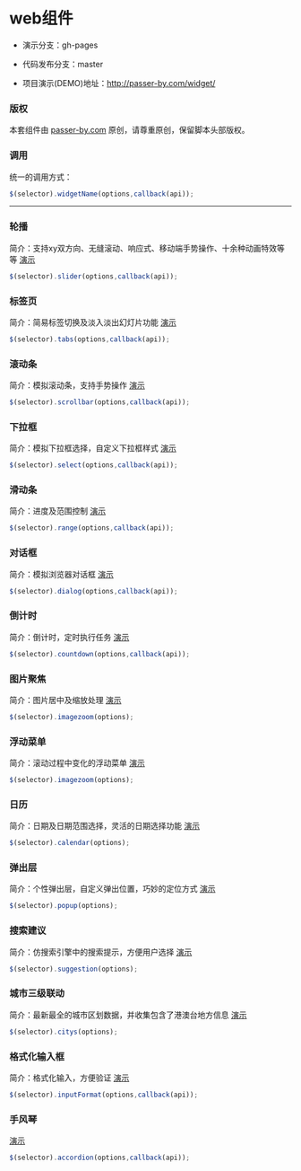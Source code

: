 # web组件

- 演示分支：gh-pages

- 代码发布分支：master

- 项目演示(DEMO)地址：http://passer-by.com/widget/

### 版权
本套组件由 [passer-by.com](http://passer-by.com/) 原创，请尊重原创，保留脚本头部版权。

### 调用
统一的调用方式：
```javascript
$(selector).widgetName(options,callback(api));
```
---

### 轮播
简介：支持xy双方向、无缝滚动、响应式、移动端手势操作、十余种动画特效等等
[演示](http://passer-by.com/widget/jquery-slider/)
```javascript
$(selector).slider(options,callback(api));
```

### 标签页
简介：简易标签切换及淡入淡出幻灯片功能
[演示](http://passer-by.com/widget/jquery-tabs/)
```javascript
$(selector).tabs(options,callback(api));
```

### 滚动条
简介：模拟滚动条，支持手势操作
[演示](http://passer-by.com/widget/jquery-scrollbar/)
```javascript
$(selector).scrollbar(options,callback(api));
```

### 下拉框
简介：模拟下拉框选择，自定义下拉框样式
[演示](http://passer-by.com/widget/jquery-select/)
```javascript
$(selector).select(options,callback(api));
```

### 滑动条
简介：进度及范围控制
[演示](http://passer-by.com/widget/jquery-range/)
```javascript
$(selector).range(options,callback(api));
```

### 对话框
简介：模拟浏览器对话框
[演示](http://passer-by.com/widget/jquery-dialog/)
```javascript
$(selector).dialog(options,callback(api));
```

### 倒计时
简介：倒计时，定时执行任务
[演示](http://passer-by.com/widget/jquery-countdown/)
```javascript
$(selector).countdown(options,callback(api));
```

### 图片聚焦
简介：图片居中及缩放处理
[演示](http://passer-by.com/widget/jquery-imagezoom/)
```javascript
$(selector).imagezoom(options);
```

### 浮动菜单
简介：滚动过程中变化的浮动菜单
[演示](http://passer-by.com/widget/jquery-imagezoom/)
```javascript
$(selector).imagezoom(options);
```

### 日历
简介：日期及日期范围选择，灵活的日期选择功能
[演示](http://passer-by.com/widget/jquery-calendar/)
```javascript
$(selector).calendar(options);
```

### 弹出层
简介：个性弹出层，自定义弹出位置，巧妙的定位方式
[演示](http://passer-by.com/widget/jquery-popup/)
```javascript
$(selector).popup(options);
```

### 搜索建议
简介：仿搜索引擎中的搜索提示，方便用户选择
[演示](http://passer-by.com/widget/jquery-suggestion/)
```javascript
$(selector).suggestion(options);
```

### 城市三级联动
简介：最新最全的城市区划数据，并收集包含了港澳台地方信息
[演示](http://passer-by.com/widget/jquery-citys/)
```javascript
$(selector).citys(options);
```

### 格式化输入框
简介：格式化输入，方便验证
[演示](http://passer-by.com/widget/jquery-inputFormat/)
```javascript
$(selector).inputFormat(options,callback(api));
```

### 手风琴
[演示](http://passer-by.com/widget/jquery-accordion/)
```javascript
$(selector).accordion(options,callback(api));
```
